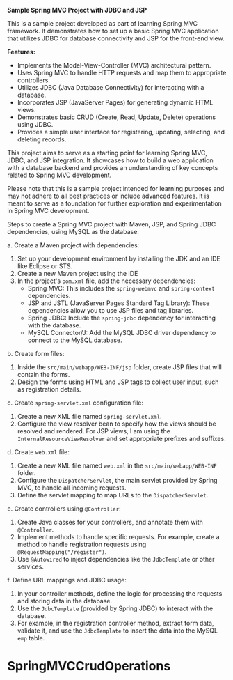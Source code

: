**Sample Spring MVC Project with JDBC and JSP**

This is a sample project developed as part of learning Spring MVC framework. It demonstrates how to set up a basic Spring MVC application that utilizes JDBC for database connectivity and JSP for the front-end view.

**Features:**
- Implements the Model-View-Controller (MVC) architectural pattern.
- Uses Spring MVC to handle HTTP requests and map them to appropriate controllers.
- Utilizes JDBC (Java Database Connectivity) for interacting with a database.
- Incorporates JSP (JavaServer Pages) for generating dynamic HTML views.
- Demonstrates basic CRUD (Create, Read, Update, Delete) operations using JDBC.
- Provides a simple user interface for registering, updating, selecting, and deleting records.

This project aims to serve as a starting point for learning Spring MVC, JDBC, and JSP integration. It showcases how to build a web application with a database backend and provides an understanding of key concepts related to Spring MVC development.

Please note that this is a sample project intended for learning purposes and may not adhere to all best practices or include advanced features. It is meant to serve as a foundation for further exploration and experimentation in Spring MVC development.

Steps to create a Spring MVC project with Maven, JSP, and Spring JDBC dependencies, using MySQL as the database:

a. Create a Maven project with dependencies:
   1. Set up your development environment by installing the JDK and an IDE like Eclipse or STS.
   2. Create a new Maven project using the IDE 
   3. In the project's `pom.xml` file, add the necessary dependencies:
      - Spring MVC: This includes the `spring-webmvc` and `spring-context` dependencies.
      - JSP and JSTL (JavaServer Pages Standard Tag Library): These dependencies allow you to use JSP files and tag libraries.
      - Spring JDBC: Include the `spring-jdbc` dependency for interacting with the database.
      - MySQL Connector/J: Add the MySQL JDBC driver dependency to connect to the MySQL database.

b. Create form files:
   1. Inside the `src/main/webapp/WEB-INF/jsp` folder, create JSP files that will contain the forms.
   2. Design the forms using HTML and JSP tags to collect user input, such as registration details.

c. Create `spring-servlet.xml` configuration file:
   1. Create a new XML file named `spring-servlet.xml`.
   2. Configure the view resolver bean to specify how the views should be resolved and rendered. For JSP views, I am using the `InternalResourceViewResolver` and set appropriate prefixes and suffixes.

d. Create `web.xml` file:
   1. Create a new XML file named `web.xml` in the `src/main/webapp/WEB-INF` folder.
   2. Configure the `DispatcherServlet`, the main servlet provided by Spring MVC, to handle all incoming requests.
   3. Define the servlet mapping to map URLs to the `DispatcherServlet`.

e. Create controllers using `@Controller`:
   1. Create Java classes for your controllers, and annotate them with `@Controller`.
   2. Implement methods to handle specific requests. For example, create a method to handle registration requests using `@RequestMapping("/register")`.
   3. Use `@Autowired` to inject dependencies like the `JdbcTemplate` or other services.

f. Define URL mappings and JDBC usage:
   1. In your controller methods, define the logic for processing the requests and storing data in the database.
   2. Use the `JdbcTemplate` (provided by Spring JDBC) to interact with the database.
   3. For example, in the registration controller method, extract form data, validate it, and use the `JdbcTemplate` to insert the data into the MySQL `emp` table.

# SpringMVCCrudOperations

